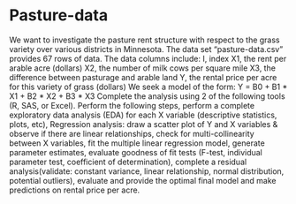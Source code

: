 # Pasture-data

We want to investigate the pasture rent structure with respect to the grass variety over
various districts in Minnesota. The data set “pasture-data.csv” provides 67 rows of data.
The data columns include:
I, index
X1, the rent per arable acre (dollars)
X2, the number of milk cows per square mile
X3, the difference between pasturage and arable land
Y, the rental price per acre for this variety of grass (dollars)
We seek a model of the form:
Y = B0 + B1 * X1 + B2 * X2 + B3 * X3
Complete the analysis using 2 of the following tools (R, SAS, or Excel). Perform the following
steps, perform a complete exploratory data analysis (EDA) for each X variable (descriptive
statistics, plots, etc), Regression analysis: draw a scatter plot of Y and X variables & observe if
there are linear relationships, check for multi-collinearity between X variables, fit the multiple
linear regression model, generate parameter estimates, evaluate goodness of fit tests (F-test,
individual parameter test, coefficient of determination), complete a residual analysis(validate:
constant variance, linear relationship, normal distribution, potential outliers), evaluate and
provide the optimal final model and make predictions on rental price per acre.
